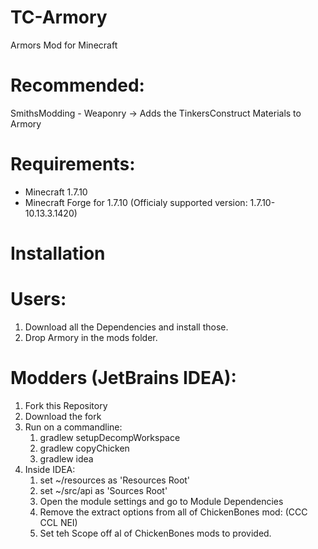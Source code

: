 TC-Armory
=========

Armors Mod for Minecraft

# Recommended:
SmithsModding - Weaponry
  -> Adds the TinkersConstruct Materials to Armory

# Requirements:
   *  Minecraft 1.7.10
   *  Minecraft Forge for 1.7.10 (Officialy supported version: 1.7.10-10.13.3.1420)


Installation
============
# Users:
  1) Download all the Dependencies and install those.
  2) Drop Armory in the mods folder.
  
# Modders (JetBrains IDEA):
  1) Fork this Repository
  2) Download the fork
  3) Run on a commandline: 
      1) gradlew setupDecompWorkspace
      2) gradlew copyChicken
      3) gradlew idea
  4) Inside IDEA:
      1) set ~/resources as 'Resources Root'
      2) set ~/src/api as 'Sources Root'
      3) Open the module settings and go to Module Dependencies
      4) Remove the extract options from all of ChickenBones mod: (CCC CCL NEI)
      5) Set teh Scope off al of ChickenBones mods to provided.
